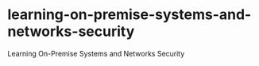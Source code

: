 # learning-on-premise-systems-and-networks-security
Learning On-Premise Systems and Networks Security

